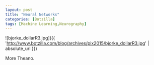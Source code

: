 ```yaml
---
layout: post
title: "Neural Networks"
categories: [Botzilla]
tags: [Machine Learning,Neurography]
---
```



![bjorke_dollarR3.jpg]({{ 'http://www.botzilla.com/blog/archives/pix2015/bjorke_dollarR3.jpg' | absolute_url }})

More Theano.

